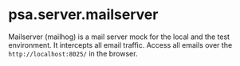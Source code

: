 # psa.server.mailserver

Mailserver (mailhog) is a mail server mock for the local and the test environment. It intercepts all email traffic.
Access all emails over the `http://localhost:8025/` in the browser.
